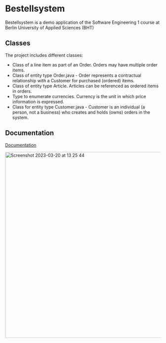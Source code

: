 # Bestellsystem

Bestellsystem is a demo application of the Software Engineering 1 course at Berlin University of Applied Sciences (BHT)





## Classes

The project includes different classes:

 *  Class of a line item as part of an Order. Orders may have multiple order items.
 * Class of entity type Order.java -  Order represents a contractual relationship with a Customer for purchased (ordered) items.
  * Class of entity type Article. Articles can be referenced as ordered items in orders.
  * Type to enumerate currencies. Currency is the unit in which price information is expressed.
   * Class for entity type Customer.java - Customer is an individual (a person, not a business) who creates and holds (owns) orders in the system.

## Documentation

[Documentation](http://127.0.0.1:5500/doc/se1.bestellsystem/module-summary.html)



<img width="600" alt="Screenshot 2023-03-20 at 13 25 44" src="https://user-images.githubusercontent.com/115110472/226340175-4a2f8342-097e-49ad-acc2-3ca78cfc5da5.png">

